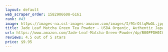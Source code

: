 ```yaml
---
layout: default 
﻿web_scraper_order: 1582906608-6161
rank: #43
image: https://images-na.ssl-images-amazon.com/images/I/91rOllqMwGL.jpg
title: Jade Leaf Matcha Green Tea Powder - USDA Organic, Authentic Japanese Origin - Classic…
url: https://www.amazon.com/Jade-Leaf-Matcha-Green-Powder/dp/B00PFDH0IC/ref=zg_mw_grocery_43?_encoding=UTF8&psc=1&refRID=60J9MNPBBWB8RKQXQSF9
reviews: 4.5 out of 5 stars
price: $9.95 
---
```

